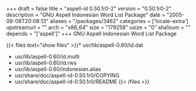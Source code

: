 +++
draft = false
title = "aspell-id 0.50.1r0-2"
version = "0.50.1r0-2"
description = "GNU Aspell Indonesian Word List Package"
date = "2005-09-08T20:08:13"
aliases = "/packages/3462"
categories = ['locale-extra']
upstreamurl = ""
arch = "x86_64"
size = "179258"
usize = "0"
sha1sum = ""
depends = "['aspell']"
+++
GNU Aspell Indonesian Word List Package

{{< files text="show files" >}}* usr/lib/aspell-0.60/id.dat
* usr/lib/aspell-0.60/id.multi
* usr/lib/aspell-0.60/id.rws
* usr/lib/aspell-0.60/indonesian.alias
* usr/share/doc/aspell-id-0.50.1r0/COPYING
* usr/share/doc/aspell-id-0.50.1r0/README
{{< /files >}}